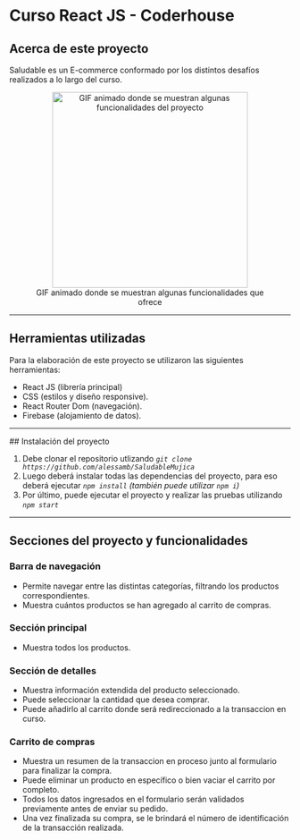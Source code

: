 # Curso React JS - Coderhouse

## Acerca de este proyecto

Saludable es un E-commerce conformado por los distintos desafíos realizados a lo largo del curso. <br>

<figure style="text-align: center">
   <img 
    alt="GIF animado donde se muestran algunas funcionalidades del proyecto"
    with="350" 
    height="350" 
    src="https://media.giphy.com/media/8lM0ZQ8frDITvQxzL8/giphy.gif?cid=790b761166b00bda63d16c2a761c7230d3c439d7f0964814&rid=giphy.gif&ct=g" 
  />
  <figcaption>GIF animado donde se muestran algunas funcionalidades que ofrece</figcaption>
</figure>


<hr>

## Herramientas utilizadas

Para la elaboración de este proyecto se utilizaron las siguientes herramientas:

- React JS (librería principal)
- CSS (estilos y diseño responsive).
- React Router Dom (navegación).
- Firebase (alojamiento de datos).

<hr>
## Instalación del proyecto

1. Debe clonar el repositorio utlizando _`git clone https://github.com/alessamb/SaludableMujica`_
2. Luego deberá instalar todas las dependencias del proyecto, para eso deberá ejecutar
   _`npm install` (también puede utilizar `npm i`)_
3. Por último, puede ejecutar el proyecto y realizar las pruebas utilizando _`npm start`_

<hr>

## Secciones del proyecto y funcionalidades

### Barra de navegación

- Permite navegar entre las distintas categorías, filtrando los productos correspondientes.
- Muestra cuántos productos se han agregado al carrito de compras.

### Sección principal

- Muestra todos los productos.

### Sección de detalles

- Muestra información extendida del producto seleccionado.
- Puede seleccionar la cantidad que desea comprar.
- Puede añadirlo al carrito donde será redireccionado a la transaccion en curso.

### Carrito de compras

- Muestra un resumen de la transaccion en proceso junto al formulario para finalizar la compra.
- Puede eliminar un producto en específico o bien vaciar el carrito por completo.
- Todos los datos ingresados en el formulario serán validados previamente antes de enviar su pedido.
- Una vez finalizada su compra, se le brindará el número de identificación de la transacción realizada.
